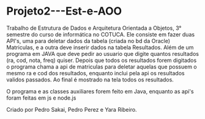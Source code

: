 # Projeto2---Est-e-AOO
Trabalho de Estrutura de Dados e Arquitetura Orientada a Objetos, 3° semestre do curso de informática no COTUCA.
Ele consiste em fazer duas API's, uma para deletar dados da tabela (criada no bd da Oracle) Matriculas, e a outra deve inserir dados na tabela Resultados. 
Além de um programa em JAVA que deve pedir ao usuario que digite quantos resultados (ra, cod, nota, freq) quiser. Depois que todos os resultados forem digitados o programa chama a api de matriculas para deletar aquelas que possuem o mesmo ra e cod dos resultados, enquanto inclui pela api os resultados validos passados. 
Ao final é mostrado na tela todos os resultados.

O programa e as classes auxiliares forem feito em Java, enquanto as api's foram feitas em js e node.js

Criado por Pedro Sakai, Pedro Perez e Yara Ribeiro.
